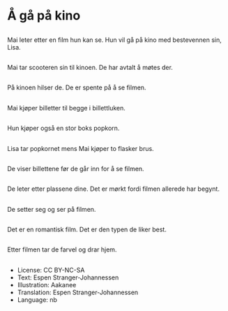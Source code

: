 # Å gå på kino

##
Mai leter etter en film hun kan se. Hun vil gå på kino med bestevennen sin, Lisa.

##
Mai tar scooteren sin til kinoen. De har avtalt å møtes der.

##
På kinoen hilser de. De er spente på å se filmen.

##
Mai kjøper billetter til begge i billettluken.

##
Hun kjøper også en stor boks popkorn.

##
Lisa tar popkornet mens Mai kjøper to flasker brus.

##
De viser billettene før de går inn for å se filmen.

##
De leter etter plassene dine. Det er mørkt fordi filmen allerede har begynt.

##
De setter seg og ser på filmen.

##
Det er en romantisk film. Det er den typen de liker best.

##
Etter filmen tar de farvel og drar hjem.

##
* License: CC BY-NC-SA
* Text: Espen Stranger-Johannessen
* Illustration: Aakanee
* Translation: Espen Stranger-Johannessen
* Language: nb
